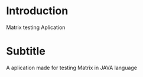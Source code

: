 # Introduction
Matrix testing Aplication

# Subtitle
A aplication made for testing Matrix in JAVA language
